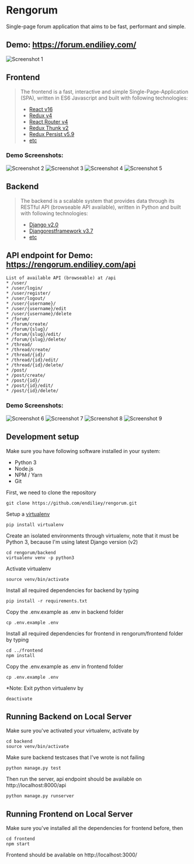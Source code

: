 # Rengorum
Single-page forum application that aims to be fast, performant and simple.

## Demo: https://forum.endiliey.com/
![Screenshot 1](preview/frontend_1.PNG)

## Frontend
> The frontend is a fast, interactive and simple Single-Page-Application (SPA), written in ES6 Javascript and built with following technologies:
> * [React v16](https://facebook.github.io/react/)
> * [Redux v4](http://redux.js.org/)
> * [React Router v4](https://github.com/ReactTraining/react-router)
> * [Redux Thunk v2](https://github.com/gaearon/redux-thunk)
> * [Redux Persist v5.9](https://github.com/rt2zz/redux-persist)
> * [etc](https://github.com/endiliey/rengorum/blob/master/frontend/package.json)

### Demo Screenshots:
![Screenshot 2](preview/frontend_2.PNG)
![Screenshot 3](preview/frontend_3.PNG)
![Screenshot 4](preview/frontend_4.PNG)
![Screenshot 5](preview/frontend_5.PNG)

## Backend
> The backend is a scalable system that provides data through its RESTful API (browseable API available), written in Python and built with following technologies:
> * [Django v2.0](https://www.djangoproject.com/)
> * [Djangorestframework v3.7](http://www.django-rest-framework.org/)
> * [etc](https://github.com/endiliey/rengorum/blob/master/requirements.txt)

## API endpoint for Demo: https://rengorum.endiliey.com/api
```
List of available API (browseable) at /api
* /user/
* /user/login/
* /user/register/
* /user/logout/
* /user/{username}/
* /user/{username}/edit
* /user/{username}/delete
* /forum/
* /forum/create/
* /forum/{slug}/
* /forum/{slug}/edit/
* /forum/{slug}/delete/
* /thread/
* /thread/create/
* /thread/{id}/
* /thread/{id}/edit/
* /thread/{id}/delete/
* /post/
* /post/create/
* /post/{id}/
* /post/{id}/edit/
* /post/{id}/delete/
```

### Demo Screenshots:
![Screenshot 6](preview/backend_1.PNG)
![Screenshot 7](preview/backend_2.PNG)
![Screenshot 8](preview/backend_3.PNG)
![Screenshot 9](preview/backend_4.PNG)

## Development setup

Make sure you have following software installed in your system:
* Python 3
* Node.js
* NPM / Yarn
* Git

First, we need to clone the repository
```
git clone https://github.com/endiliey/rengorum.git
```

Setup a [virtualenv](https://virtualenv.pypa.io/en/stable/)
```
pip install virtualenv
```

Create an isolated environments through virtualenv, note that it must be Python 3, because I'm using latest Django version (v2)
```
cd rengorum/backend
virtualenv venv -p python3
```

Activate virtualenv
```
source venv/bin/activate
```

Install all required dependencies for backend by typing
```
pip install -r requirements.txt
```

Copy the .env.example as .env in backend folder
```
cp .env.example .env
```

Install all required dependencies for frontend in rengorum/frontend folder by typing
```
cd ../frontend
npm install
```

Copy the .env.example as .env in frontend folder
```
cp .env.example .env
```

*Note: Exit python virtualenv by
```
deactivate
```

## Running Backend on Local Server
Make sure you've activated your virtualenv, activate by
```
cd backend
source venv/bin/activate
```

Make sure backend testcases that I've wrote is not failing
```
python manage.py test
```

Then run the server, api endpoint should be available on http://localhost:8000/api

```
python manage.py runserver
```

## Running Frontend on Local Server
Make sure you've installed all the dependencies for frontend before, then
```
cd frontend
npm start
```

Frontend should be available on http://localhost:3000/
